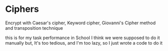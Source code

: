 # Ciphers

Encrypt with Caesar's cipher, Keyword cipher, Giovanni's Cipher method and transposition technique

this is for my task performance in School
I think we were supposed to do it manually but, It's too tedious, and I'm too lazy, so I just wrote a code to do it
